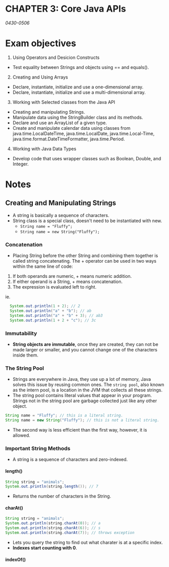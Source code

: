 # CHAPTER 3: Core Java APIs
_0430-0506_

# Exam objectives
1. Using Operators and Desicion Constructs
  - Test equality between Strings and objects using == and equals().
2. Creating and Using Arrays
  - Declare, instantiate, initialize and use a one-dimensional array.
  - Declare, instantiate, initialize and use a multi-dimensional array.
3. Working with Selected classes from the Java API
  - Creating and manipulating Strings.
  - Manipulate data using the StringBuilder class and its methods.
  - Declare and use an ArrayList of a given type.
  - Create and manipulate calendar data using classes from java.time.LocalDateTime, java.time.LocalDate, java.time.Local-Time, java.time.format.DateTimeFormatter, java.time.Period.
4. Working with Java Data Types
  - Develop code that uses wrapper classes such as Boolean, Double, and Integer.

# Notes
## Creating and Manipulating Strings
- A string is basically a sequence of characters.
- String class is a special class, doesn't need to be instantiated with new.
  - `String name = "Fluffy";`
  - `String name = new String("Fluffy");`

### Concatenation 
- Placing String before the other String and combining them together is called string concatenating. The + operator can be used in two ways within the same line of code:
1. If both operands are numeric, + means numeric addition.
2. If either operand is a String, + means concatenation.
3. The expression is evaluated left to right.

ie.
```java
  System.out.println(1 + 2); // 2
  System.out.println("a" + "b"); // ab
  System.out.println("a" + "b" + 3); // ab3
  System.out.println(1 + 2 + "c"); // 3c
```

### Immutability
- **String objects are immutable**, once they are created, they can not be made larger or smaller, and you cannot change one of the characters inside them.

### The String Pool
- Strings are everywhere in Java, they use up a lot of memory, Java solves this issue by reusing common ones. The `string pool`, also known as the intern pool, is a location in the JVM that collects all these strings.
- The string pool contains literal values that appear in your program. Strings not in the string pool are garbage collected just like any other object.

```java
String name = "Fluffy"; // this is a literal string.
String name = new String("Fluffy"); // this is not a literal string.
```
- The second way is less efficient than the first way, however, it is allowed.

### Important String Methods
- A string is a sequence of characters and zero-indexed.

#### length()

```java
String string = "animals";
System.out.println(string.length()); // 7
```
- Returns the number of characters in the String.

#### charAt()

```java
String string = "animals";
System.out.println(string.charAt(0)); // a
System.out.println(string.charAt(6)); // s
System.out.println(string.charAt(7)); // throws exception
```

- Lets you query the string to find out what charater is at a specific index.
- **Indexes start counting with 0**.

#### indexOf()


